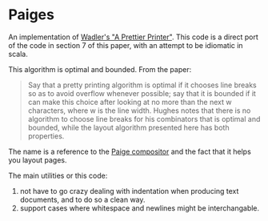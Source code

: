 # Paiges
An implementation of [Wadler's "A Prettier Printer"](http://homepages.inf.ed.ac.uk/wadler/papers/prettier/prettier.pdf).
This code is a direct port of the code in section 7 of this paper, with an attempt to be idiomatic
in scala.

This algorithm is optimal and bounded. From the paper:
> Say that a pretty printing algorithm is optimal if it chooses line breaks
> so as to avoid overflow whenever possible; say that it is bounded if it can make
> this choice after looking at no more than the next w characters, where w is the
> line width. Hughes notes that there is no algorithm to choose line breaks for his
> combinators that is optimal and bounded, while the layout algorithm presented
> here has both properties.

The name is a reference to the [Paige compositor](https://en.wikipedia.org/wiki/Paige_Compositor)
and the fact that it helps you layout pages.

The main utilities or this code:

1. not have to go crazy dealing with indentation when producing text documents, and to do so a clean way.
2. support cases where whitespace and newlines might be interchangable.


